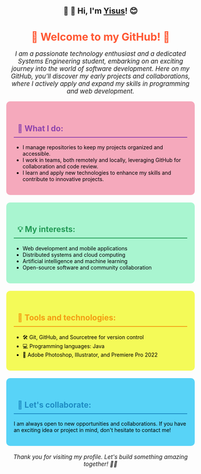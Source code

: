 
<div align="center">
  <h2>🌟 👋 Hi, I'm <u>Yisus</u>! 😊</h2>
</div>

<div align="center">
  <h1 style="color:#FF5733;">🌟 Welcome to my GitHub! 🌟</h1>
</div>

<div align="center">
  <p style="font-size: 1.2em; font-style: italic; color: #44; max-width: 600px;">I am a passionate technology enthusiast and a dedicated Systems Engineering student, embarking on an exciting journey into the world of software development. Here on my GitHub, you'll discover my early projects and collaborations, where I actively apply and expand my skills in programming and web development.</p>
</div>

<div style="background-color:#F5A9BC; padding:20px; border-radius: 10px; margin-bottom: 20px;">
  <h2 style="color:#8E44AD; padding:10px; border-bottom: 2px solid #8E44AD;">🚀 What I do:</h2>

  <ul>
    <li style="color: black;">I manage repositories to keep my projects organized and accessible.</li>
    <li style="color: black;">I work in teams, both remotely and locally, leveraging GitHub for collaboration and code review.</li>
    <li style="color: black;">I learn and apply new technologies to enhance my skills and contribute to innovative projects.</li>
  </ul>
</div>

<div style="background-color:#A9F5D0; padding:20px; border-radius: 10px; margin-bottom: 20px;">
  <h2 style="color:#239B56; padding:10px; border-bottom: 2px solid #239B56;">💡 My interests:</h2>

  <ul>
    <li style="color: black;">Web development and mobile applications</li>
    <li style="color: black;">Distributed systems and cloud computing</li>
    <li style="color: black;">Artificial intelligence and machine learning</li>
    <li style="color: black;">Open-source software and community collaboration</li>
  </ul>
</div>

<div style="background-color:#F4FA58; padding:20px; border-radius: 10px; margin-bottom: 20px;">
  <h2 style="color:#F39C12; padding:10px; border-bottom: 2px solid #F39C12;">🔧 Tools and technologies:</h2>

  <ul>
    <li style="color: black;">🛠️ Git, GitHub, and Sourcetree for version control</li>
    <li style="color: black;">💻 Programming languages: Java</li>
    <li style="color: black;">🎨 Adobe Photoshop, Illustrator, and Premiere Pro 2022</li>
  </ul>
</div>

<div style="background-color:#58D3F7; padding:20px; border-radius: 10px; margin-bottom: 20px;">
  <h2 style="color:#1E8BC3; padding:10px; border-bottom: 2px solid #1E8BC3;">🤝 Let's collaborate:</h2>

  <p style="color: black;">I am always open to new opportunities and collaborations. If you have an exciting idea or project in mind, don't hesitate to contact me!</p>
</div>
<div align="center">
  <p style="font-size: 1.1em; font-style: italic; color: #44; max-width: 600px; margin-top: 20px;">Thank you for visiting my profile. Let's build something amazing together! 🚀✨</p>
</div>
